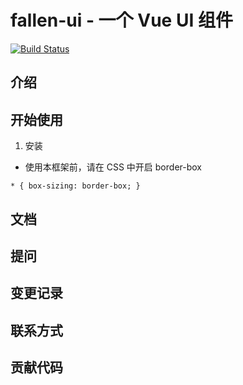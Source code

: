 # fallen-ui - 一个 Vue UI 组件

[![Build Status](https://www.travis-ci.org/MambaNeverOut/fallen-ui.svg?branch=master)](https://www.travis-ci.org/MambaNeverOut/fallen-ui)

## 介绍

## 开始使用

1. 安装

- 使用本框架前，请在 CSS 中开启 border-box

```
* { box-sizing: border-box; }
```

## 文档

## 提问

## 变更记录

## 联系方式

## 贡献代码
